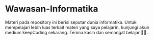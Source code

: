 # Wawasan-Informatika


Materi pada repository ini berisi seputar dunia informatika. Untuk mempelajari lebih luas terkait materi yang saya pelajarin, kunjungi akun medium keepCoding sekarang. Terima kasih dan semangat belajar 🤗💙.
